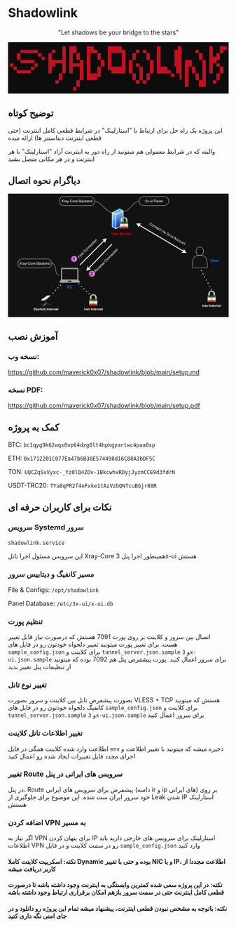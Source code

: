 
# Shadowlink
<div align="center">
  "Let shadows be your bridge to the stars"
</div>

![App Screenshot](https://raw.githubusercontent.com/maverick0x07/shadowlink/refs/heads/main/pics/shadowlink.png)

## توضیح کوتاه
این پروژه یک راه حل برای ارتباط با "استارلینک" در شرایط قطعی کامل اینترنت (حتی قطعی اینترنت دیتاسنتر ها) ارائه میده

والبته که در شرایط معمولی هم میتونید از راه دور به اینترنت آزاد "استارلینک" با هر اینترنت و در هر مکانی متصل بشید

## دیاگرام نحوه اتصال
![App Screenshot](https://raw.githubusercontent.com/maverick0x07/shadowlink/refs/heads/main/pics/diagram.png)

## آموزش نصب
### نسخه وب:
https://github.com/maverick0x07/shadowlink/blob/main/setup.md
### نسخه PDF:
https://github.com/maverick0x07/shadowlink/blob/main/setup.pdf

## کمک به پروژه

BTC: ```bc1qyg9k62wqx0vp64dzg0lt4hpkgyartwc4paa0xp```

ETH: ```0x1712201C077Ea47b6B38E574498d16C88A3bDF5C```

TON: ```UQCZqSvVyxc-_Yz0lQ4ZOv-1BkcwhvRDyjJyzmCCE9d3fdrN```

USDT-TRC20: ```TYa8qPR2f4nFxke1tAzVzbQNTcuBGjr88R```
## نکات برای کاربران حرفه ای

### سرویس Systemd سرور

```shadowlink.service```

این سرویس مسئول اجرا تانل Xray-Core همینطور اجرا پنل 3x-ui هستش

### مسیر کانفیگ و دیتابیس سرور

File & Configs: ```/opt/shadowlink```

Panel Database: ```/etc/3x-ui/x-ui.db```

### تنظیم پورت
اتصال بین سرور و کلاینت بر روی پورت 7091 هستش که درصورت نیاز قابل تغییر هست. برای تغییر پورت میتونید تغییر دلخواه خودتون رو در فایل های ```sample_config.json``` برای کلاینت و ```tunnel_server.json.sample``` و ```3x-ui.json.sample``` برای سرور اعمال کنید. پورت پیشفرض پنل هم 7092 بوده که میتونید از تنظیمات پنل تغییر بدید

### تغییر نوع تانل
بصورت پیشفرض تانل بین کلاینت و سرور بصورت VLESS + TCP هستش که میتونید کانفیگ دلخواه خودتون رو در فایل های ```sample_config.json``` برای کلاینت و ```tunnel_server.json.sample``` و ```3x-ui.json.sample``` برای سرور اعمال کنید

### تغییر اطلاعات تانل کلاینت
اطلاعت وارد شده کلاینت همگی در فایل ```env``` ذخیره میشه که میتونید با تغییر اطلاعت و اجرای مجدد فایل تغییرات ایجاد شده رو اعمال کنید

### تغییر Route سرویس های ایرانی در پنل
در پنل، Route پیشفرض برای سرویس های ایرانی (دامنه ir و ip های ایرانی) بر روی خود سرور ایران ست شده. این موضوع برای جلوگیری از Leak شدن IP استارلینک هستش

### اضافه کردن VPN به مسیر
اگر نیاز به VPN برای پنهان کردن IP استارلینک برای سرویس های خارجی دارید باید اطلاعات VPN رو در سمت کلاینت و در فایل ```sample_config.json``` وارد کنید


#### نکته: اسکریپت کلاینت کاملا Dynamic بوده و حتی با تغییر NIC و یا IP، اطلاعت مجددا از کاربر دریافت میشه

#### نکته: در این پروژه سعی شده کمترین وابستگی به اینترنت وجود داشته باشه تا درصورت قطعی کامل اینترنت حتی در سمت سرور بازهم امکان برقراری ارتباط وجود داشته باشه

#### نکته: باتوجه به مشخص نبودن قطعی اینترنت، پیشنهاد میشه تمام این پروژه رو دانلود و در جای امنی نگه داری کنید
